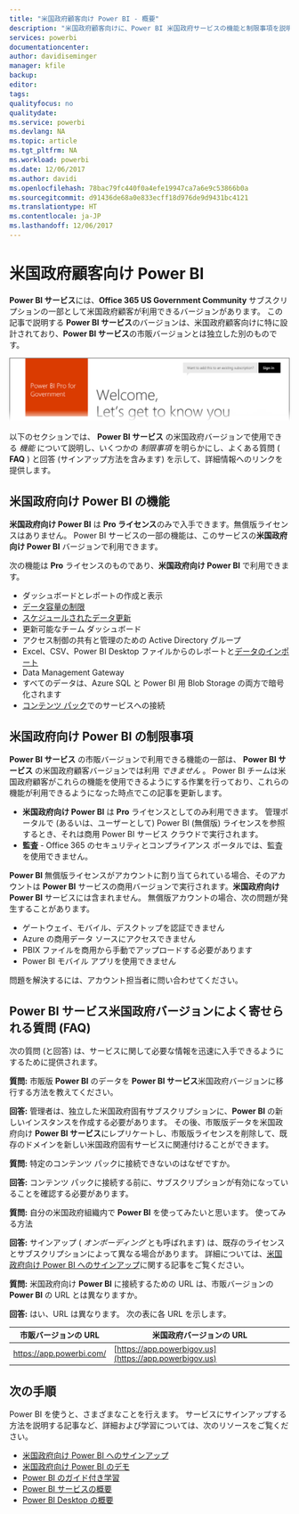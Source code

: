 ```yaml
---
title: "米国政府顧客向け Power BI - 概要"
description: "米国政府顧客向けに、Power BI 米国政府サービスの機能と制限事項を説明します。"
services: powerbi
documentationcenter: 
author: davidiseminger
manager: kfile
backup: 
editor: 
tags: 
qualityfocus: no
qualitydate: 
ms.service: powerbi
ms.devlang: NA
ms.topic: article
ms.tgt_pltfrm: NA
ms.workload: powerbi
ms.date: 12/06/2017
ms.author: davidi
ms.openlocfilehash: 78bac79fc440f0a4efe19947ca7a6e9c53866b0a
ms.sourcegitcommit: d91436de68a0e833ecff18d976de9d9431bc4121
ms.translationtype: HT
ms.contentlocale: ja-JP
ms.lasthandoff: 12/06/2017
---
```

# <a name="power-bi-for-us-government-customers"></a>米国政府顧客向け Power BI
**Power BI サービス**には、**Office 365 US Government Community** サブスクリプションの一部として米国政府顧客が利用できるバージョンがあります。 この記事で説明する **Power BI サービス**のバージョンは、米国政府顧客向けに特に設計されており、**Power BI サービス**の市販バージョンとは独立した別のものです。

![](media/service-govus-overview/service_usgov_overview-1.png)

以下のセクションでは、 **Power BI サービス** の米国政府バージョンで使用できる *機能* について説明し、いくつかの *制限事項* を明らかにし、よくある質問 ( **FAQ** ) と回答 (サインアップ方法を含みます) を示して、詳細情報へのリンクを提供します。

## <a name="features-of-power-bi-us-government"></a>米国政府向け Power BI の機能
**米国政府向け Power BI** は **Pro ライセンス**のみで入手できます。無償版ライセンスはありません。 Power BI サービスの一部の機能は、このサービスの**米国政府向け Power BI** バージョンで利用できます。

次の機能は **Pro** ライセンスのものであり、**米国政府向け Power BI** で利用できます。

* ダッシュボードとレポートの作成と表示
* [データ容量の制限](service-admin-manage-your-data-storage-in-power-bi.md)
* [スケジュールされたデータ更新](refresh-data.md)
* 更新可能なチーム ダッシュボード
* アクセス制御の共有と管理のための Active Directory グループ
* Excel、CSV、Power BI Desktop ファイルからのレポートと[データのインポート](service-get-data.md)
* Data Management Gateway
* すべてのデータは、Azure SQL と Power BI 用 Blob Storage の両方で暗号化されます
* [コンテンツ パック](service-connect-to-services.md)でのサービスへの接続

## <a name="limitations-of-power-bi-us-government"></a>米国政府向け Power BI の制限事項
**Power BI サービス** の市販バージョンで利用できる機能の一部は、 **Power BI サービス** の米国政府顧客バージョンでは利用 *できません* 。 Power BI チームは米国政府顧客がこれらの機能を使用できるようにする作業を行っており、これらの機能が利用できるようになった時点でこの記事を更新します。

* **米国政府向け Power BI** は **Pro** ライセンスとしてのみ利用できます。 管理ポータルで (あるいは、ユーザーとして) Power BI (無償版) ライセンスを参照するとき、それは商用 Power BI サービス クラウドで実行されます。
* **監査** - Office 365 のセキュリティとコンプライアンス ポータルでは、監査を使用できません。

**Power BI** 無償版ライセンスがアカウントに割り当てられている場合、そのアカウントは **Power BI** サービスの商用バージョンで実行されます。**米国政府向け Power BI** サービスには含まれません。 無償版アカウントの場合、次の問題が発生することがあります。

* ゲートウェイ、モバイル、デスクトップを認証できません
* Azure の商用データ ソースにアクセスできません
* PBIX ファイルを商用から手動でアップロードする必要があります
* Power BI モバイル アプリを使用できません

問題を解決するには、アカウント担当者に問い合わせてください。

## <a name="frequently-asked-questions-faq-for-the-us-government-version-of-the-power-bi-service"></a>Power BI サービス米国政府バージョンによく寄せられる質問 (FAQ)
次の質問 (と回答) は、サービスに関して必要な情報を迅速に入手できるようにするために提供されます。

**質問:** 市販版 **Power BI** のデータを **Power BI サービス**米国政府バージョンに移行する方法を教えてください。

**回答:** 管理者は、独立した米国政府固有サブスクリプションに、**Power BI** の新しいインスタンスを作成する必要があります。 その後、市販版データを米国政府向け **Power BI サービス**にレプリケートし、市販版ライセンスを削除して、既存のドメインを新しい米国政府固有サービスに関連付けることができます。

**質問:** 特定のコンテンツ パックに接続できないのはなぜですか。

**回答:** コンテンツ パックに接続する前に、サブスクリプションが有効になっていることを確認する必要があります。

**質問:** 自分の米国政府組織内で **Power BI** を使ってみたいと思います。 使ってみる方法

**回答:** サインアップ ( *オンボーディング*  とも呼ばれます) は、既存のライセンスとサブスクリプションによって異なる場合があります。 詳細については、[米国政府向け Power BI へのサインアップ](service-govus-signup.md)に関する記事をご覧ください。

**質問:** 米国政府向け **Power BI** に接続するための URL は、市販バージョンの **Power BI** の URL とは異なりますか。

**回答:** はい、URL は異なります。 次の表に各 URL を示します。

| 市販バージョンの URL | 米国政府バージョンの URL |
| --- | --- |
| https://app.powerbi.com/ |[https://app.powerbigov.us](https://app.powerbigov.us) |

## <a name="next-steps"></a>次の手順
Power BI を使うと、さまざまなことを行えます。 サービスにサインアップする方法を説明する記事など、詳細および学習については、次のリソースをご覧ください。

* [米国政府向け Power BI へのサインアップ](service-govus-signup.md)
* <a href="https://channel9.msdn.com/Blogs/Azure/Cognitive-Services-HDInsight-and-Power-BI-on-Azure-Government">米国政府向け Power BI のデモ</a>
* [Power BI のガイド付き学習](guided-learning/gettingstarted.yml#step-1)
* [Power BI サービスの概要](service-get-started.md)
* [Power BI Desktop の概要](desktop-getting-started.md)

